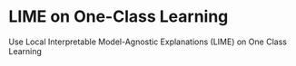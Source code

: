 # LIME on One-Class Learning
Use Local Interpretable Model-Agnostic Explanations (LIME) on One Class Learning
